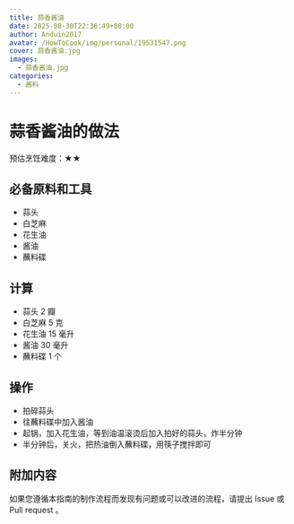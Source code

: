 ```yaml
---
title: 蒜香酱油
date: 2025-08-30T22:36:49+08:00
author: Anduin2017
avatar: /HowToCook/img/personal/19531547.png
cover: 蒜香酱油.jpg
images:
  - 蒜香酱油.jpg
categories:
  - 酱料
---
```


# 蒜香酱油的做法

预估烹饪难度：★★

## 必备原料和工具

- 蒜头
- 白芝麻
- 花生油
- 酱油
- 蘸料碟

## 计算

- 蒜头 2 瓣
- 白芝麻 5 克
- 花生油 15 毫升
- 酱油 30 毫升
- 蘸料碟 1 个

## 操作

- 拍碎蒜头
- 往蘸料碟中加入酱油
- 起锅，加入花生油，等到油温滚烫后加入拍好的蒜头，炸半分钟
- 半分钟后，关火，把热油倒入蘸料碟，用筷子搅拌即可

## 附加内容

如果您遵循本指南的制作流程而发现有问题或可以改进的流程，请提出 Issue 或 Pull request 。
